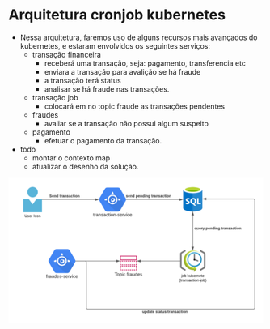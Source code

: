 # Arquitetura cronjob kubernetes
- Nessa arquitetura, faremos uso de alguns recursos mais avançados do kubernetes, e estaram envolvidos os seguintes serviços:
  - transação financeira 
    - receberá uma transação, seja: pagamento, transferencia etc
    - enviara a transação para avalição se há fraude
    - a transação terá status 
    - analisar se há fraude nas transações.
  - transação job
    - colocará em no topic fraude as transações pendentes 
  - fraudes
    - avaliar se a transação não possui algum suspeito
  - pagamento
    - efetuar o pagamento da transação.
- todo
  - montar o contexto map
  - atualizar o desenho da solução. 

![alt text](https://github.com/fabriciolfj/arquitetura-cronjob-kubernetes/blob/main/arquitetura.png)
